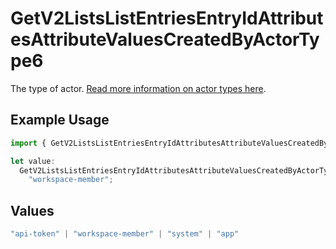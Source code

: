 # GetV2ListsListEntriesEntryIdAttributesAttributeValuesCreatedByActorType6

The type of actor. [Read more information on actor types here](/docs/actors).

## Example Usage

```typescript
import { GetV2ListsListEntriesEntryIdAttributesAttributeValuesCreatedByActorType6 } from "attio-js/models/operations/getv2listslistentriesentryidattributesattributevalues.js";

let value:
  GetV2ListsListEntriesEntryIdAttributesAttributeValuesCreatedByActorType6 =
    "workspace-member";
```

## Values

```typescript
"api-token" | "workspace-member" | "system" | "app"
```